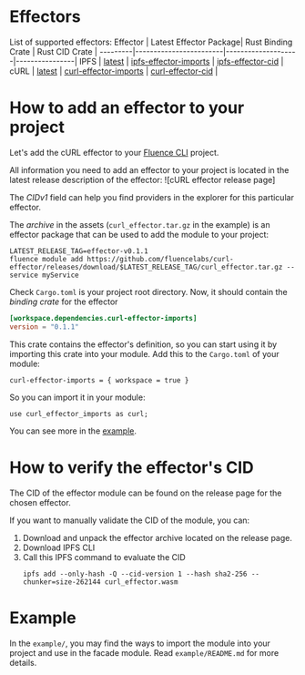 # Effectors

List of supported effectors:
Effector | Latest Effector Package| Rust Binding Crate | Rust CID Crate |
---------|------------------------|--------------------|----------------|
IPFS     | [latest](https://github.com/fluencelabs/ipfs-effector/releases/latest) | [ipfs-effector-imports](https://crates.io/crates/ipfs-effector-imports) | [ipfs-effector-cid](https://crates.io/crates/ipfs-effector-cid) |
cURL     | [latest](https://github.com/fluencelabs/curl-effector/releases/latest) | [curl-effector-imports](https://crates.io/crates/curl-effector-imports) | [curl-effector-cid](https://crates.io/crates/curl-effector-cid) |


# How to add an effector to your project

Let's add the cURL effector to your [Fluence CLI](https://fluence.dev/docs/build/setting-up/installing_cli) project.

All information you need to add an effector to your project is located in the latest release description of the effector:
![cURL effector release page]

The *CIDv1* field can help you find providers in the explorer for this particular effector.

The *archive* in the assets (`curl_effector.tar.gz` in the example) is an effector package that can be used to add the module to your project:
```
LATEST_RELEASE_TAG=effector-v0.1.1
fluence module add https://github.com/fluencelabs/curl-effector/releases/download/$LATEST_RELEASE_TAG/curl_effector.tar.gz --service myService
```

Check `Cargo.toml` is your project root directory. Now, it should contain the *binding crate* for the effector
```toml
[workspace.dependencies.curl-effector-imports]
version = "0.1.1"
```
This crate contains the effector's definition, so you can start using it by importing this crate into your module.
Add this to the `Cargo.toml` of your module:
```
curl-effector-imports = { workspace = true }
```
So you can import it in your module:
```
use curl_effector_imports as curl;
```

You can see more in the [example](./example/README.md).


# How to verify the effector's CID

The CID of the effector module can be found on the release page for the chosen effector.

If you want to manually validate the CID of the module, you can:
1. Download and unpack the effector archive located on the release page.
2. Download IPFS CLI 
3. Call this IPFS command to evaluate the CID
   ```
   ipfs add --only-hash -Q --cid-version 1 --hash sha2-256 --chunker=size-262144 curl_effector.wasm
   ```

# Example

In the `example/`, you may find the ways to import the module into your project and use in the facade module.
Read `example/README.md` for more details.
